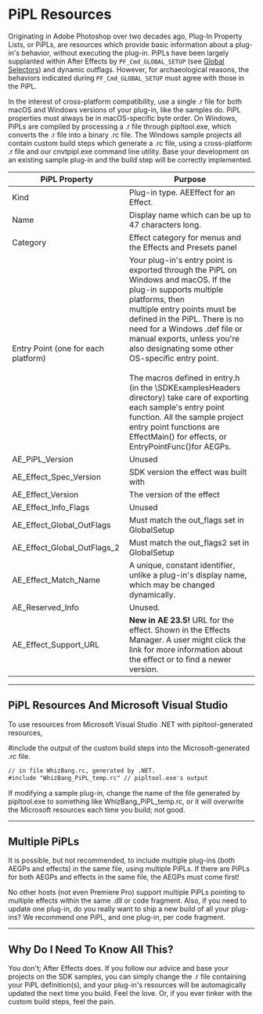 # PiPL Resources

Originating in Adobe Photoshop over two decades ago, Plug-In Property Lists, or PiPLs, are resources which provide basic information about a plug-in's behavior, without executing the plug-in. PiPLs have been largely supplanted within After Effects by `PF_Cmd_GLOBAL_SETUP` (see [Global Selectors](../effect-basics/command-selectors.md)) and dynamic outflags. However, for archaeological reasons, the behaviors indicated during `PF_Cmd_GLOBAL_SETUP` must agree with those in the PiPL.

In the interest of cross-platform compatibility, use a single .r file for both macOS and Windows versions of your plug-in, like the samples do. PiPL properties must always be in macOS-specific byte order. On Windows, PiPLs are compiled by processing a .r file through pipltool.exe, which converts the .r file into a binary .rc file. The Windows sample projects all contain custom build steps which generate a .rc file, using a cross-platform .r file and our cnvtpipl.exe command line utility. Base your development on an existing sample plug-in and the build step will be correctly implemented.

| **PiPL Property**                   | **Purpose**                                                                                                                                                                                                                                                                                                                                                                                                                                                                                                                                                                     |
|-------------------------------------|---------------------------------------------------------------------------------------------------------------------------------------------------------------------------------------------------------------------------------------------------------------------------------------------------------------------------------------------------------------------------------------------------------------------------------------------------------------------------------------------------------------------------------------------------------------------------------|
| Kind                                | Plug-in type. AEEffect for an Effect.                                                                                                                                                                                                                                                                                                                                                                                                                                                                                                                                           |
| Name                                | Display name which can be up to 47 characters long.                                                                                                                                                                                                                                                                                                                                                                                                                                                                                                                             |
| Category                            | Effect category for menus and the Effects and Presets panel                                                                                                                                                                                                                                                                                                                                                                                                                                                                                                                     |
| Entry Point (one for each platform) | Your plug-in's entry point is exported through the PiPL on Windows and macOS. If the plug-in supports multiple platforms, then<br/>multiple entry points must be defined in the PiPL. There is no need for a Windows .def file or manual exports, unless you're<br/>also designating some other OS-specific entry point.<br/><br/>The macros defined in entry.h (in the \\SDKExamplesHeaders directory) take care of exporting each sample's entry point<br/>function. All the sample project entry point functions are EffectMain() for effects, or EntryPointFunc()for AEGPs. |
| AE_PiPL_Version                     | Unused                                                                                                                                                                                                                                                                                                                                                                                                                                                                                                                                                                          |
| AE_Effect_Spec_Version              | SDK version the effect was built with                                                                                                                                                                                                                                                                                                                                                                                                                                                                                                                                           |
| AE_Effect_Version                   | The version of the effect                                                                                                                                                                                                                                                                                                                                                                                                                                                                                                                                                       |
| AE_Effect_Info_Flags                | Unused                                                                                                                                                                                                                                                                                                                                                                                                                                                                                                                                                                          |
| AE_Effect_Global_OutFlags           | Must match the out_flags set in GlobalSetup                                                                                                                                                                                                                                                                                                                                                                                                                                                                                                                                     |
| AE_Effect_Global_OutFlags_2         | Must match the out_flags2 set in GlobalSetup                                                                                                                                                                                                                                                                                                                                                                                                                                                                                                                                    |
| AE_Effect_Match_Name                | A unique, constant identifier, unlike a plug-in's display name, which may be changed dynamically.                                                                                                                                                                                                                                                                                                                                                                                                                                                                               |
| AE_Reserved_Info                    | Unused.                                                                                                                                                                                                                                                                                                                                                                                                                                                                                                                                                                         |
| AE_Effect_Support_URL               | **New in AE 23.5!** URL for the effect. Shown in the Effects Manager. A user might click the link for more information about<br/>the effect or to find a newer version.                                                                                                                                                                                                                                                                                                                                                                                                         |

---

## PiPL Resources And Microsoft Visual Studio

To use resources from Microsoft Visual Studio .NET with pipltool-generated resources,

#include the output of the custom build steps into the Microsoft-generated .rc file.

```default
// in file WhizBang.rc, generated by .NET.
#include "WhizBang_PiPL_temp.rc" // pipltool.exe's output
```

If modifying a sample plug-in, change the name of the file generated by pipltool.exe to something like WhizBang_PiPL_temp.rc, or it will overwrite the Microsoft resources each time you build; not good.

---

## Multiple PiPLs

It is possible, but not recommended, to include multiple plug-ins (both AEGPs and effects) in the same file, using multiple PiPLs. If there are PiPLs for both AEGPs and effects in the same file, the AEGPs must come first!

No other hosts (not even Premiere Pro) support multiple PiPLs pointing to multiple effects within the same .dll or code fragment. Also, if you need to update one plug-in, do you really want to ship a new build of all your plug-ins? We recommend one PiPL, and one plug-in, per code fragment.

---

## Why Do I Need To Know All This?

You don't; After Effects does. If you follow our advice and base your projects on the SDK samples, you can simply change the .r file containing your PiPL definition(s), and your plug-in's resources will be automagically updated the next time you build. Feel the love. Or, if you ever tinker with the custom build steps, feel the pain.
